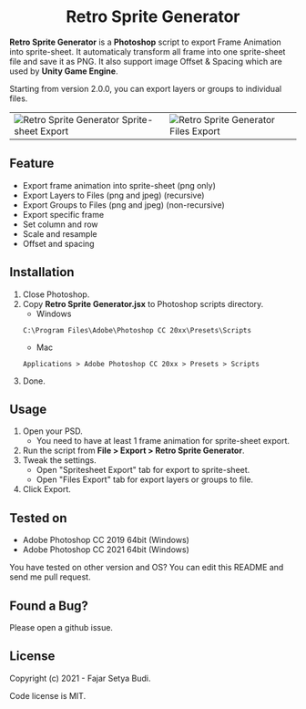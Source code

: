 <p align="center">
  <h1 align="center" style="font-weight: bold">Retro Sprite Generator</h1>
</p>

**Retro Sprite Generator** is a **Photoshop** script to export Frame Animation into sprite-sheet. It automaticaly transform all frame into one sprite-sheet file and save it as PNG. It also support image Offset & Spacing which are used by **Unity Game Engine**.

Starting from version 2.0.0, you can export layers or groups to individual files.

<table style="border-collapse: collapse;">
   <tr>
      <td>
         <img src="https://user-images.githubusercontent.com/9734293/110560468-a0df9d00-8178-11eb-9a18-21ae8e277c14.png" alt="Retro Sprite Generator Sprite-sheet Export">
      </td>
      <td>
         <img src="https://user-images.githubusercontent.com/9734293/110560483-a6d57e00-8178-11eb-9e89-5e5d38f5b086.png" alt="Retro Sprite Generator Files Export">
      </td>
    </tr>
</table>

## Feature
* Export frame animation into sprite-sheet (png only)
* Export Layers to Files (png and jpeg) (recursive)
* Export Groups to Files (png and jpeg) (non-recursive)
* Export specific frame
* Set column and row
* Scale and resample
* Offset and spacing

## Installation
 1. Close Photoshop.
 2. Copy **Retro Sprite Generator.jsx** to Photoshop scripts directory.
    - Windows
    ```
    C:\Program Files\Adobe\Photoshop CC 20xx\Presets\Scripts
    ```
    - Mac 
    ```
    Applications > Adobe Photoshop CC 20xx > Presets > Scripts
    ```
 3. Done.

## Usage
 1. Open your PSD.
    - You need to have at least 1 frame animation for sprite-sheet export.
 2. Run the script from **File > Export > Retro Sprite Generator**.
 3. Tweak the settings.
    - Open "Spritesheet Export" tab for export to sprite-sheet.
    - Open "Files Export" tab for export layers or groups to file.
 4. Click Export.

## Tested on
 * Adobe Photoshop CC 2019 64bit (Windows)
 * Adobe Photoshop CC 2021 64bit (Windows)

You have tested on other version and OS? You can edit this README and send me pull request.

## Found a Bug?
Please open a github issue.

## License
Copyright (c) 2021 - Fajar Setya Budi.

Code license is MIT.